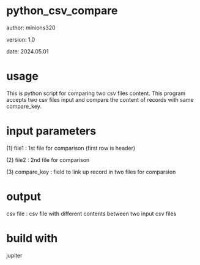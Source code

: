 # python_csv_compare
author: minions320

version: 1.0

date: 2024.05.01

# usage
This is python script for comparing two csv files content. This program accepts two csv files input and compare the content of records with same compare_key. 

# input parameters
(1) file1 : 1st file for comparison (first row is header)

(2) file2 : 2nd file for comparison 

(3) compare_key : field to link up record in two files for comparsion


# output
csv file : csv file with different contents between two input csv files

# build with
jupiter
